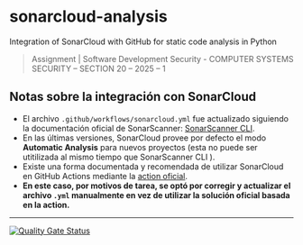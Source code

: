 # sonarcloud-analysis
Integration of SonarCloud with GitHub for static code analysis in Python 

> Assignment | Software Development Security - COMPUTER SYSTEMS SECURITY – SECTION 20 – 2025 – 1

## Notas sobre la integración con SonarCloud

- El archivo `.github/workflows/sonarcloud.yml` fue actualizado siguiendo la documentación oficial de SonarScanner: [SonarScanner CLI](https://docs.sonarsource.com/sonarqube-server/10.8/analyzing-source-code/scanners/sonarscanner/).
- En las últimas versiones, SonarCloud provee por defecto el modo **Automatic Analysis** para nuevos proyectos (esta no puede ser utitilizada al mismo tiempo que SonarScanner CLI
).
- Existe una forma documentada y recomendada de utilizar SonarCloud en GitHub Actions mediante la [action oficial](https://docs.sonarsource.com/sonarqube-cloud/advanced-setup/ci-based-analysis/github-actions-for-sonarcloud).
- **En este caso, por motivos de tarea, se optó por corregir y actualizar el archivo `.yml` manualmente en vez de utilizar la solución oficial basada en la action.**

---

[![Quality Gate Status](https://sonarcloud.io/api/project_badges/measure?project=UVG-Works-Hub_sonarcloud-analysis&metric=alert_status&token=5ee7b630b805fa47e6e46aad41a01fc40dd83154)](https://sonarcloud.io/summary/new_code?id=UVG-Works-Hub_sonarcloud-analysis)